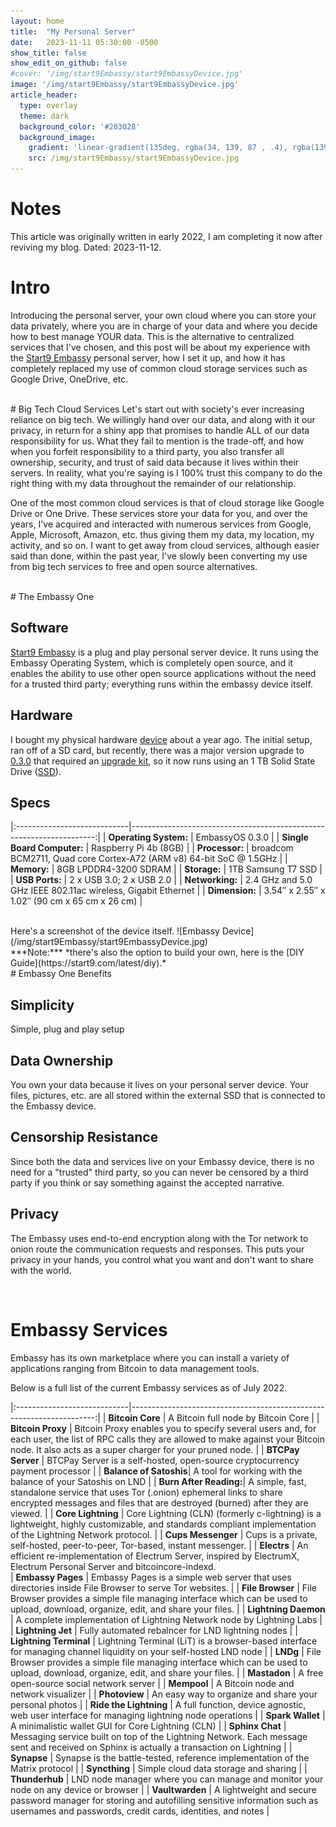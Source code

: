 ```yaml
---
layout: home
title:  "My Personal Server"
date:   2023-11-11 05:30:00 -0500
show_title: false
show_edit_on_github: false
#cover: '/img/start9Embassy/start9EmbassyDevice.jpg'
image: '/img/start9Embassy/start9EmbassyDevice.jpg'
article_header:
  type: overlay
  theme: dark
  background_color: '#203028'
  background_image:
    gradient: 'linear-gradient(135deg, rgba(34, 139, 87 , .4), rgba(139, 34, 139, .4))'
    src: /img/start9Embassy/start9EmbassyDevice.jpg
---
```

# Notes
This article was originally written in early 2022, I am completing it now after reviving my blog. Dated: 2023-11-12.

# Intro
Introducing the personal server, your own cloud where you can store your data privately, where you are in charge of your data and where you decide how to best manage YOUR data. This is the alternative to centralized services that I've chosen, and this post will be about my experience with the [Start9 Embassy](https://store.start9.com/products/embassy) personal server, how I set it up, and how it has completely replaced my use of common cloud storage services such as Google Drive, OneDrive, etc.

<br/>
# Big Tech Cloud Services
Let's start out with society's ever increasing reliance on big tech. We willingly hand over our data, and along with it our privacy, in return for a shiny app that promises to handle ALL of our data responsibility for us. What they fail to mention is the trade-off, and how when you forfeit responsibility to a third party, you also transfer all ownership, security, and trust of said data because it lives within their servers. In reality, what you're saying is I 100% trust this company to do the right thing with my data throughout the remainder of our relationship.

One of the most common cloud services is that of cloud storage like Google Drive or One Drive. These services store your data for you, and over the years, I've acquired and interacted with numerous services from Google, Apple, Microsoft, Amazon, etc. thus giving them my data, my location, my activity, and so on. I want to get away from cloud services, although easier said than done, within the past year, I've slowly been converting my use from big tech services to free and open source alternatives.

<br/>
# The Embassy One

## Software
[Start9 Embassy](https://store.start9.com/products/embassy) is a plug and play personal server device. It runs using the Embassy Operating System, which is completely open source, and it enables the ability to use other open source applications without the need for a trusted third party; everything runs within the embassy device itself.

## Hardware
I bought my physical hardware [device](https://store.start9.com/products/embassy) about a year ago. The initial setup, ran off of a SD card, but recently, there was a major version upgrade to [0.3.0](https://start9labs.medium.com/embassyos-0-3-0-f3d2d2ea016f) that required an [upgrade kit](https://store.start9.com/products/upgrade-kit), so it now runs using an 1 TB Solid State Drive ([SSD](https://en.wikipedia.org/wiki/Solid-state_drive)).

## Specs

|:----------------------------|---------------------------------------------------------------------:|
| **Operating System:**       | EmbassyOS 0.3.0                                                      |
| **Single Board Computer:**  | Raspberry Pi 4b (8GB)                                                |
| **Processor:**              | broadcom BCM2711, Quad core Cortex-A72 (ARM v8) 64-bit SoC @ 1.5GHz  |
| **Memory:**                 | 8GB LPDDR4-3200 SDRAM                                                |
| **Storage:**                | 1TB Samsung T7 SSD                                                   |
| **USB Ports:**              | 2 x USB 3.0; 2 x USB 2.0                                             |
| **Networking:**             | 2.4 GHz and 5.0 GHz IEEE 802.11ac wireless, Gigabit Ethernet         |
| **Dimension:**              | 3.54″ x 2.55″ x 1.02″ (90 cm x 65 cm x 26 cm)                        |

<br/>
Here's a screenshot of the device itself.
![Embassy Device](/img/start9Embassy/start9EmbassyDevice.jpg)

<br/>
***Note:*** *there's also the option to build your own, here is the [DIY Guide](https://start9.com/latest/diy).*

<br/>
# Embassy One Benefits

## Simplicity
Simple, plug and play setup

## Data Ownership
You own your data because it lives on your personal server device. Your files, pictures, etc. are all stored within the external SSD that is connected to the Embassy device.

## Censorship Resistance
Since both the data and services live on your Embassy device, there is no need for a "trusted" third party, so you can never be censored by a third party if you think or say something against the accepted narrative.

## Privacy
The Embassy uses end-to-end encryption along with the Tor network to onion route the communication requests and responses. This puts your privacy in your hands, you control what you want and don't want to share with the world.

<br/>

# Embassy Services
Embassy has its own marketplace where you can install a variety of applications ranging from Bitcoin to data management tools. 

Below is a full list of the current Embassy services as of July 2022.

|:----------------------------|---------------------------------------------------------------------:|
| **Bitcoin Core**       | A Bitcoin full node by Bitcoin Core                                           |
| **Bitcoin Proxy**      | Bitcoin Proxy enables you to specify several users and, for each user, the list of RPC calls they are allowed to make against your Bitcoin node. It also acts as a super charger for your pruned node.                                 |
| **BTCPay Server**      | BTCPay Server is a self-hosted, open-source cryptocurrency payment processor  |
| **Balance of Satoshis**| A tool for working with the balance of your Satoshis on LND                   |
| **Burn After Reading:**| A simple, fast, standalone service that uses Tor (.onion) ephemeral links to share encrypted messages and files that are destroyed (burned) after they are viewed.                                                                |
| **Core Lightning**     | Core Lightning (CLN) (formerly c-lightning) is a lightweight, highly customizable, and standards compliant implementation of the Lightning Network protocol.                                                                          |
| **Cups Messenger**     | Cups is a private, self-hosted, peer-to-peer, Tor-based, instant messenger.   |
| **Electrs**            | An efficient re-implementation of Electrum Server, inspired by ElectrumX, Electrum Personal Server and bitcoincore-indexd.     
| **Embassy Pages**      | Embassy Pages is a simple web server that uses directories inside File Browser to serve Tor websites.                                                                                                |
| **File Browser**       | File Browser provides a simple file managing interface which can be used to upload, download, organize, edit, and share your files.                                                                                                   |
| **Lightning Daemon**   | A complete implementation of Lightning Network node by Lightning Labs         |
| **Lightning Jet**      | Fully automated rebalncer for LND lightning nodes                             |
| **Lightning Terminal** | Lightning Terminal (LiT) is a browser-based interface for managing channel liquidity on your self-hosted LND node                                                                                                     |
| **LNDg**               | File Browser provides a simple file managing interface which can be used to upload, download, organize, edit, and share your files.                                                                                                   |
| **Mastadon**           | A free open-source social network server                                      |
| **Mempool**            | A Bitcoin node and network visualizer                                         |
| **Photoview**          | An easy way to organize and share your personal photos                        |
| **Ride the Lightning** | A full function, device agnostic, web user interface for managing lightning node operations |
| **Spark Wallet**       | A minimalistic wallet GUI for Core Lightning (CLN)                            |
| **Sphinx Chat**        | Messaging service built on top of the Lightning Network. Each message sent and received on Sphinx is actually a transaction on Lightning                                                                                             |
| **Synapse**            | Synapse is the battle-tested, reference implementation of the Matrix protocol |
| **Syncthing**          | Simple cloud data storage and sharing                                         |
| **Thunderhub**         | LND node manager where you can manage and monitor your node on any device or browser                                                                                                  |
| **Vaultwarden**        | A lightweight and secure password manager for storing and autofilling sensitive information such as usernames and passwords, credit cards, identities, and notes                                                                      |
